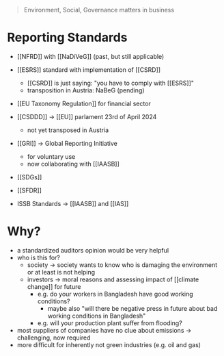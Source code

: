 > Environment, Social, Governance matters in business
# Reporting Standards
- [[NFRD]] with [[NaDiVeG]] (past, but still applicable)
- [[ESRS]] standard with implementation of [[CSRD]]
	- [[CSRD]] is just saying: "you have to comply with [[ESRS]]"
	- transposition in Austria: NaBeG (pending)
- [[EU Taxonomy Regulation]] for financial sector
- [[CSDDD]] -> [[EU]] parlament 23rd of April 2024
	- not yet transposed in Austria

- [[GRI]] -> Global Reporting Initiative
	- for voluntary use
	- now collaborating with [[IAASB]]
- [[SDGs]]
- [[SFDR]]
- ISSB Standards -> [[IAASB]] and [[IAS]]

# Why?
- a standardized auditors opinion would be very helpful
- who is this for?
	- society -> society wants to know who is damaging the environment or at least is not helping 
	- investors -> moral reasons and assessing impact of [[climate change]] for future
		- e.g. do your workers in Bangladesh have good working conditions?
			- maybe also "will there be negative press in future about bad working conditions in Bangladesh"
		- e.g. will your production plant suffer from flooding?
- most suppliers of companies have no clue about emissions -> challenging, now required
- more difficult for inherently not green industries (e.g. oil and gas)